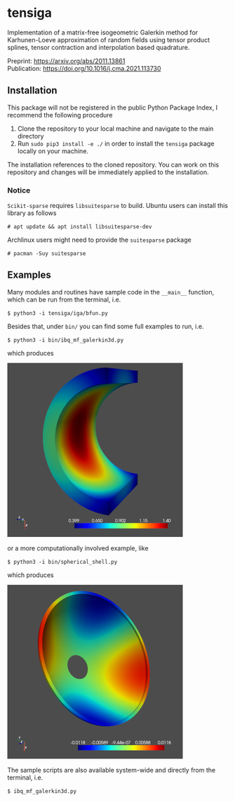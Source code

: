 # tensiga

Implementation of a matrix-free isogeometric Galerkin method for Karhunen-Loeve approximation of random fields using tensor product splines, tensor contraction and interpolation based quadrature.

Preprint: https://arxiv.org/abs/2011.13861  
Publication: https://doi.org/10.1016/j.cma.2021.113730

## Installation

This package will not be registered in the public Python Package Index, I recommend the following procedure

1. Clone the repository to your local machine and navigate to the main directory
2. Run ``sudo pip3 install -e ./`` in order to install the ``tensiga`` package locally on your machine.

The installation references to the cloned repository. You can work on this repository and changes will be immediately applied to the installation.

### Notice

``Scikit-sparse`` requires ``libsuitesparse`` to build. Ubuntu users can install this library as follows

    # apt update && apt install libsuitesparse-dev

Archlinux users might need to provide the ``suitesparse`` package

    # pacman -Suy suitesparse


## Examples

Many modules and routines have sample code in the ``__main__`` function, which can be run from the terminal, i.e.

    $ python3 -i tensiga/iga/bfun.py

Besides that, under ``bin/`` you can find some full examples to run, i.e.

    $ python3 -i bin/ibq_mf_galerkin3d.py

which produces

![Spherical Shell](data/halfpipe.png)

or a more computationally involved example, like

    $ python3 -i bin/spherical_shell.py

which produces

![Spherical Shell](data/sphericalshell.png)

The sample scripts are also available system-wide and directly from the terminal, i.e.

    $ ibq_mf_galerkin3d.py
